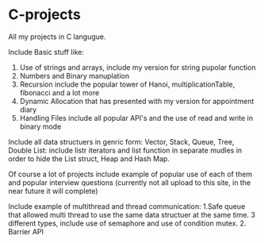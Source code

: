 # C-projects
All my projects in C langugue.

Include Basic stuff like: 
1. Use of strings and arrays, include my version for string pupolar function
2. Numbers and Binary manuplation 
3. Recursion include the popular tower of Hanoi, multiplicationTable, fibonacci and a lot more
4. Dynamic Allocation that has presented with my version for appointment diary
5. Handling Files include all popular API's and the use of read and write in binary mode

Include all data structuers in genric form: Vector, Stack, Queue, Tree, Double List: include listr iterators and list function in separate mudles in order to hide the List struct, Heap and Hash Map.

Of course a lot of projects include example of popular use of each of them and popular interview questions
(currently not all upload to this site, in the near future it will complete)


Include example of multithread and thread communication: 1.Safe queue that allowed multi thread to use the same data structuer at the same time.
   3 different types, include use of semaphore and use of condition mutex.    2. Barrier API
